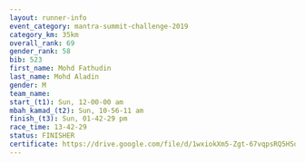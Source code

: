 ```yaml
---
layout: runner-info 
event_category: mantra-summit-challenge-2019 
category_km: 35km 
overall_rank: 69
gender_rank: 58
bib: 523
first_name: Mohd Fathudin
last_name: Mohd Aladin
gender: M
team_name: 
start_(t1): Sun, 12-00-00 am
mbah_kamad_(t2): Sun, 10-56-11 am
finish_(t3): Sun, 01-42-29 pm
race_time: 13-42-29
status: FINISHER
certificate: https://drive.google.com/file/d/1wxiokXm5-Zgt-67vqpsRQ5HSqx-zTq6G/view?usp=sharing
---
```

